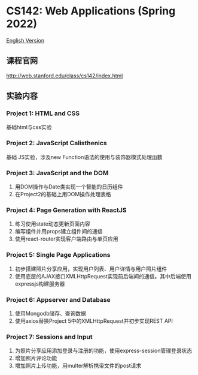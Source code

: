 # CS142: Web Applications (Spring 2022)

[English Version](./README.md)

## 课程官网

http://web.stanford.edu/class/cs142/index.html

## 实验内容

### Project 1: HTML and CSS

基础html与css实验  

### Project 2: JavaScript Calisthenics

基础 JS实验，涉及new Function语法的使用与装饰器模式处理函数  

### Project 3: JavaScript and the DOM

1. 用DOM操作与Date类实现一个智能的日历组件  
2. 在Project2的基础上用DOM操作处理表格  

### Project 4: Page Generation with ReactJS

1. 练习使用state动态更新页面内容
2. 编写组件并用props建立组件间的通信
3. 使用react-router实现客户端路由与单页应用

### Project 5: Single Page Applications

1. 初步搭建照片分享应用，实现用户列表、用户详情与用户照片组件
2. 使用底层的AJAX接口XMLHttpRequest实现前后端间的通信。其中后端使用expressjs构建服务器

### Project 6: Appserver and Database

1. 使用Mongodb储存、查询数据
2. 使用axios替换Project 5中的XMLHttpRequest并初步实现REST API

### Project 7: Sessions and Input

1. 为照片分享应用添加登录与注册的功能，使用express-session管理登录状态
2. 增加照片评论功能
3. 增加照片上传功能，用multer解析携带文件的post请求
